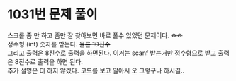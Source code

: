 # 1031번 문제 풀이 
스크롤 좀 만 하고 좀만 잘 찾아보면 바로 풀수 있었던 문제이다. ~~ㅇㅇ~~ <br/>
정수형 (int) 숫자를 받는다. ~~물론 10진수~~ <br/>
그리고 출력은 8진수로 출력을 하면된다. 이거는 scanf 받는거만 정수형으로 받고 출력은 8진수로 출력을 하면 된다. <br/>
추가 설명은 더 하지 않겠다. 코드를 보고 알아서 오 그렇구나 하시길..